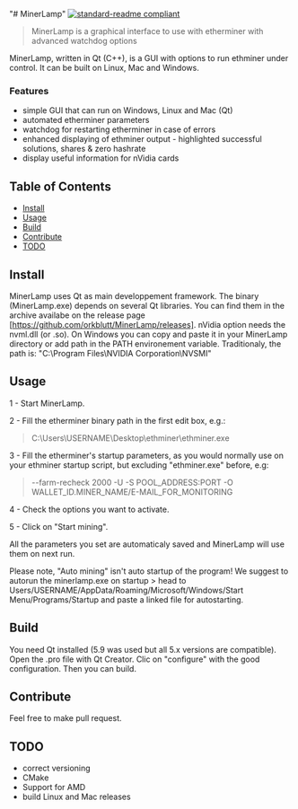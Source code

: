 "# MinerLamp" 
[![standard-readme compliant](https://img.shields.io/badge/readme%20style-standard-brightgreen.svg)](https://github.com/RichardLitt/standard-readme)

> MinerLamp is a graphical interface to use with etherminer with advanced watchdog options

MinerLamp, written in Qt (C++), is a GUI with options to run ethminer under control. It can be built on Linux, Mac and Windows.

### Features
- simple GUI that can run on Windows, Linux and Mac (Qt)
- automated etherminer parameters
- watchdog for restarting etherminer in case of errors
- enhanced displaying of ethminer output - highlighted successful solutions, shares & zero hashrate
- display useful information for nVidia cards

## Table of Contents

- [Install](#install)
- [Usage](#usage)
- [Build](#build)
- [Contribute](#contribute)
- [TODO](#todo)


## Install

MinerLamp uses Qt as main developpement framework. The binary (MinerLamp.exe) depends on several Qt libraries. You can find them in the archive availabe on the release page [https://github.com/orkblutt/MinerLamp/releases].
nVidia option needs the nvml.dll (or .so). On Windows you can copy and paste it in your MinerLamp directory or add path in the PATH environement variable. Traditionaly, the path is: "C:\Program Files\NVIDIA Corporation\NVSMI"


## Usage
1 - Start MinerLamp.

2 - Fill the etherminer binary path in the first edit box, e.g.:
> C:\Users\USERNAME\Desktop\ethminer\ethminer.exe

3 - Fill the etherminer's startup parameters, as you would normally use on your ethminer startup script, but excluding "ethminer.exe" before, e.g:
> --farm-recheck 2000 -U -S POOL_ADDRESS:PORT -O WALLET_ID.MINER_NAME/E-MAIL_FOR_MONITORING

4 - Check the options you want to activate.

5 - Click on "Start mining".

All the parameters you set are automaticaly saved and MinerLamp will use them on next run.

Please note, "Auto mining" isn't auto startup of the program!
We suggest to autorun the minerlamp.exe on startup > head to Users/USERNAME/AppData/Roaming/Microsoft/Windows/Start Menu/Programs/Startup and paste a linked file for autostarting.

## Build

You need Qt installed (5.9 was used but all 5.x versions are compatible). 
Open the .pro file with Qt Creator. Clic on "configure" with the good configuration. Then you can build.

## Contribute

Feel free to make pull request.

## TODO

- correct versioning
- CMake
- Support for AMD
- build Linux and Mac releases



